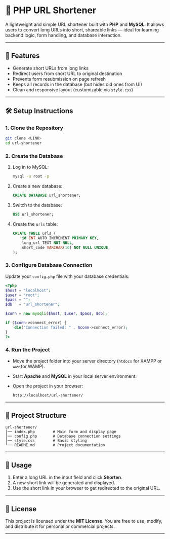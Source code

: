 # 🔗 PHP URL Shortener

A lightweight and simple URL shortener built with **PHP** and **MySQL**.
It allows users to convert long URLs into short, shareable links — ideal for learning backend logic, form handling, and database interaction.

---

## 🚀 Features

* Generate short URLs from long links
* Redirect users from short URL to original destination
* Prevents form resubmission on page refresh
* Keeps all records in the database (but hides old ones from UI)
* Clean and responsive layout (customizable via `style.css`)

---

## 🛠️ Setup Instructions

### 1. Clone the Repository

```bash
git clone <LINK>
cd url-shortener
```

### 2. Create the Database

1. Log in to MySQL:

   ```bash
   mysql -u root -p
   ```
2. Create a new database:

   ```sql
   CREATE DATABASE url_shortener;
   ```
3. Switch to the database:

   ```sql
   USE url_shortener;
   ```
4. Create the `urls` table:

   ```sql
   CREATE TABLE urls (
       id INT AUTO_INCREMENT PRIMARY KEY,
       long_url TEXT NOT NULL,
       short_code VARCHAR(10) NOT NULL UNIQUE,
   );
   ```

### 3. Configure Database Connection

Update your `config.php` file with your database credentials:

```php
<?php
$host = "localhost";
$user = "root";
$pass = "";
$db   = "url_shortener";

$conn = new mysqli($host, $user, $pass, $db);

if ($conn->connect_error) {
    die("Connection failed: " . $conn->connect_error);
}
?>
```

### 4. Run the Project

* Move the project folder into your server directory (`htdocs` for XAMPP or `www` for WAMP).
* Start **Apache** and **MySQL** in your local server environment.
* Open the project in your browser:

  ```
  http://localhost/url-shortener/
  ```

---

## 📂 Project Structure

```
url-shortener/
│── index.php        # Main form and display page
│── config.php       # Database connection settings
│── style.css        # Basic styling
└── README.md        # Project documentation
```

---

## 🎯 Usage

1. Enter a long URL in the input field and click **Shorten**.
2. A new short link will be generated and displayed.
3. Use the short link in your browser to get redirected to the original URL.

---

## 📜 License

This project is licensed under the **MIT License**.
You are free to use, modify, and distribute it for personal or commercial projects.

---
